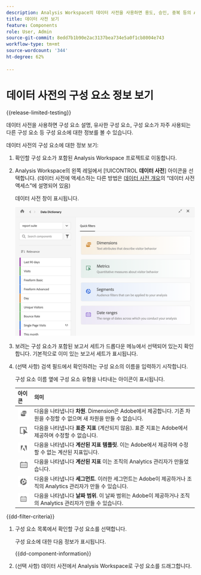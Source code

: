 ```yaml
---
description: Analysis Workspace의 데이터 사전을 사용하면 용도, 승인, 중복 등의 Analysis Workspace의 다양한 구성 요소를 분류하고 추적할 수 있습니다.
title: 데이터 사전 보기
feature: Components
role: User, Admin
source-git-commit: 8edd7b1b90e2ac3137bea734e5a0f1cb8004e743
workflow-type: tm+mt
source-wordcount: '344'
ht-degree: 62%

---
```


# 데이터 사전의 구성 요소 정보 보기

{{release-limited-testing}}

데이터 사전을 사용하면 구성 요소 설명, 유사한 구성 요소, 구성 요소가 자주 사용되는 다른 구성 요소 등 구성 요소에 대한 정보를 볼 수 있습니다.

데이터 사전의 구성 요소에 대한 정보 보기:

1. 확인할 구성 요소가 포함된 Analysis Workspace 프로젝트로 이동합니다.

1. Analysis Workspace의 왼쪽 레일에서 [!UICONTROL **데이터 사전**] 아이콘을 선택합니다. (데이터 사전에 액세스하는 다른 방법은 [데이터 사전 개요](/help/analyze/analysis-workspace/components/data-dictionary/data-dictionary-overview.md)의 “데이터 사전 액세스”에 설명되어 있음)

   데이터 사전 창이 표시됩니다.

   ![data-dictionary.png](assets/data-dictionary.png)

   <!--double-check this screenshot. I mocked the admin view up a bit to get rid of the Dictionary health tab.-->

1. 보려는 구성 요소가 포함된 보고서 세트가 드롭다운 메뉴에서 선택되어 있는지 확인합니다. 기본적으로 이미 있는 보고서 세트가 표시됩니다.

1. (선택 사항) 검색 필드에서 확인하려는 구성 요소의 이름을 입력하기 시작합니다.

   구성 요소 이름 옆에 구성 요소 유형을 나타내는 아이콘이 표시됩니다.

   | 아이콘 | 의미 |
   |---------|----------|
   | ![Dimension 아이콘](assets/dimension-icon.png) | 다음을 나타냅니다 **차원**. Dimension은 Adobe에서 제공합니다. 기존 차원을 수정할 수 없으며 새 차원을 만들 수 없습니다. |
   | ![지표 아이콘](assets/default-metric-icon.png) | 다음을 나타냅니다 **표준 지표** (계산되지 않음). 표준 지표는 Adobe에서 제공하며 수정할 수 없습니다. |
   | ![Adobe 아이콘](assets/default-calc-metric-icon.png) | 다음을 나타냅니다 **계산된 지표 템플릿**. 이는 Adobe에서 제공하며 수정할 수 없는 계산된 지표입니다. |
   | ![계산기 아이콘](assets/calculated-metric-icon-created.png) | 다음을 나타냅니다 **계산된 지표** 이는 조직의 Analytics 관리자가 만들었습니다. <!-- Delete all the comments... Components with this icon can be modified by an Analytics administrator. New calculated metrics can be created by an Analytics administrator, as described in [Metrics](/help/analyze/analysis-workspace/components/apply-create-metrics.md). --> |
   | ![세그먼트 아이콘](assets/segment-icon.png) | 다음을 나타냅니다 **세그먼트**. 이러한 세그먼트는 Adobe이 제공하거나 조직의 Analytics 관리자가 만들 수 있습니다.<!-- Segments that were created byComponents with this icon can be modified by an Analytics administrator, as described in [Edit component entries in the Data Dictionary](/help/analyze/analysis-workspace/components/data-dictionary/edit-entries-data-dictionary.md). New calculated metrics can also be created by an Analytics administrator, as described in [Metrics](/help/analyze/analysis-workspace/components/apply-create-metrics.md). --> |
   | ![날짜 범위 아이콘](assets/date-range-icon.png) | 다음을 나타냅니다 **날짜 범위**. 이 날짜 범위는 Adobe이 제공하거나 조직의 Analytics 관리자가 만들 수 있습니다. <!-- Components with this icon can be modified by an Analytics administrator. New date ranges can also be created by an Analytics administrator, as described in [Create custom date ranges](/help/analyze/analysis-workspace/components/calendar-date-ranges/custom-date-ranges.md). --> |

{{dd-filter-criteria}}

1. 구성 요소 목록에서 확인할 구성 요소를 선택합니다.

   구성 요소에 대한 다음 정보가 표시됩니다.

   {{dd-component-information}}

1. (선택 사항) 데이터 사전에서 Analysis Workspace로 구성 요소를 드래그합니다.